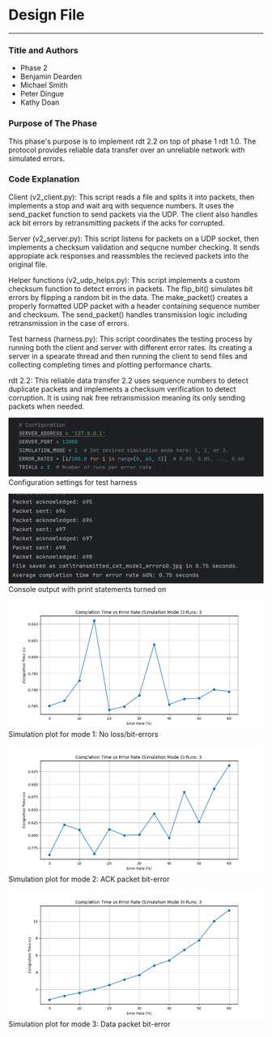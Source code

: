 # Design File

---

### Title and Authors
* Phase 2
* Benjamin Dearden
* Michael Smith
* Peter Dingue
* Kathy Doan

### Purpose of The Phase
This phase's purpose is to implement rdt 2.2 on top of phase 1 rdt 1.0. The protocol provides reliable data transfer over an unreliable network with simulated errors. <br>



### Code Explanation
Client (v2_client.py): This script reads a file and splits it into packets, then implements a stop and wait arq with sequence numbers. It uses the send_packet function to send packets via the UDP. The client also handles ack bit errors by retransmitting packets if the acks for corrupted.

Server (v2_server.py): This script listens for packets on a UDP socket, then implements a checksum validation and sequcne number checking. It sends appropiate ack responses and reassmbles the recieved packets into the original file.

Helper functions (v2_udp_helps.py): This script implements a custom checksum function to detect errors in packets. The flip_bit() simulates bit errors by flipping a random bit in the data. The make_packet() creates a properly formatted UDP packet with a header containing sequence number and checksum. The send_packet() handles transmission logic including retransmission in the case of errors.

Test harness (harness.py): This script coordinates the testing process by running both the client and server with different error rates. Its creating a server in a spearate thread and then running the client to send files and collecting completing times and plotting performance charts.

rdt 2.2: This reliable data transfer 2.2 uses sequence numbers to detect duplicate packets and implements a checksum verification to detect corruption. It is using nak free retransmission meaning its only sending packets when needed.

![alt text](harnessconfig.png)
Configuration settings for test harness

![alt text](simulationconsole.png)
Console output with print statements turned on

![alt text](simulationMode1plot.png)
Simulation plot for mode 1: No loss/bit-errors

![alt_text](simulationMode2plot.png)
Simulation plot for mode 2: ACK packet bit-error

![alt_text](simulationMode3plot.png)
Simulation plot for mode 3: Data packet bit-error